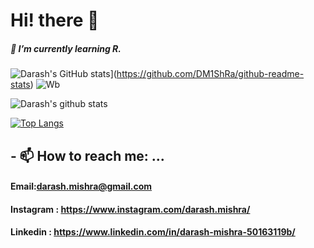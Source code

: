 # Hi! there 👋
##### 🌱 I’m currently learning  R.
![Darash's GitHub stats](https://github-readme-stats.vercel.app/api?username=DM1ShRa)](https://github.com/DM1ShRa/github-readme-stats)
![Wb](https://user-images.githubusercontent.com/107783346/174466173-34b523d6-52f5-4486-9875-a5fa3575bf95.gif)

![Darash's github stats](https://github-readme-stats.vercel.app/api?username=DM1ShRa)

[![Top Langs](https://github-readme-stats.vercel.app/api/top-langs/?username=DM1ShRa)](https://github.com/DM1ShRa/github-readme-stats)
## - 📫 How to reach me: ...
#### Email:darash.mishra@gmail.com
#### Instagram : https://www.instagram.com/darash.mishra/
#### Linkedin : https://www.linkedin.com/in/darash-mishra-50163119b/


